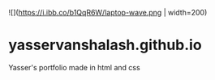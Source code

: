 ![](https://i.ibb.co/b1QqR6W/laptop-wave.png | width=200)
# yasservanshalash.github.io
Yasser's portfolio made in html and css

